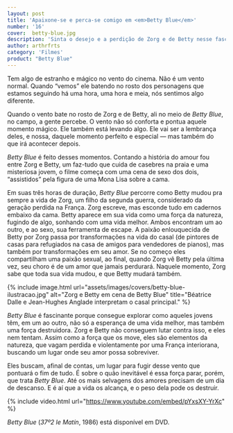 ```yaml
---
layout: post
title: 'Apaixone-se e perca-se comigo em <em>Betty Blue</em>'
number: '16'
cover:  betty-blue.jpg
description: 'Sinta o desejo e a perdição de Zorg e de Betty nesse fascinante filme.'
author: arthrfrts
category: 'Filmes'
product: "Betty Blue"
---
```


Tem algo de estranho e mágico no vento do cinema. Não é um vento normal. Quando “vemos” ele batendo no rosto dos personagens que estamos seguindo há uma hora, uma hora e meia, nós sentimos algo diferente.

Quando o vento bate no rosto de Zorg e de Betty, ali no meio de _Betty Blue_, no campo, a gente percebe. O vento não só conforta e pontua aquele momento mágico. Ele também está levando algo. Ele vai ser a lembrança deles, e nossa, daquele momento perfeito e especial — mas também do que irá acontecer depois.

_Betty Blue_ é feito desses momentos. Contando a história do amour fou entre Zorg e Betty, um faz-tudo que cuida de casebres na praia e uma misteriosa jovem, o filme começa com uma cena de sexo dos dois, “assistidos” pela figura de uma Mona Lisa sobre a cama.

Em suas três horas de duração, _Betty Blue_ percorre como Betty mudou pra sempre a vida de Zorg, um filho da segunda guerra, considerado da geração perdida na França. Zorg escreve, mas esconde tudo em cadernos embaixo da cama. Betty aparece em sua vida como uma força da natureza, fugindo de algo, sonhando com uma vida melhor. Ambos encontram um ao outro, e ao sexo, sua ferramenta de escape. A paixão enlouquecida de Betty por Zorg  passa por transformações na vida do casal (de pintores de casas para refugiados na casa de amigos para vendedores de pianos), mas também por transformações em seu amor. Se no começo eles compartilham uma paixão sexual, ao final, quando Zorg vê Betty pela última vez, seu choro é de um amor que jamais perdurará. Naquele momento, Zorg sabe que toda sua vida mudou, e que Betty mudará também.

{% include image.html url="assets/images/covers/betty-blue-ilustracao.jpg" alt="Zorg e Betty em cena de Betty Blue" title="Béatrice Dalle e Jean-Hughes Anglade interpretam o casal principal." %}

_Betty Blue_ é fascinante porque consegue explorar como aqueles jovens têm, em um ao outro, não só a esperança de uma vida melhor, mas também uma força destruidora. Zorg e Betty não conseguem lutar contra isso, e eles nem tentam. Assim como a força que os move, eles são elementos da natureza, que vagam perdida e violentamente por uma França interiorana, buscando um lugar onde seu amor possa sobreviver.

Eles buscam, afinal de contas, um lugar para fugir desse vento que pontuará o fim de tudo. É sobre o quão inevitável é essa força parar, porém, que trata _Betty Blue_. Até os mais selvagens dos amores precisam de um dia de descanso. E é aí que a vida os alcança, e o peso dela pode os destruir.

{% include video.html url="https://www.youtube.com/embed/pYxsXY-YrXc" %}

_Betty Blue_ (_37º2 le Matín_, 1986) está disponível em DVD.
